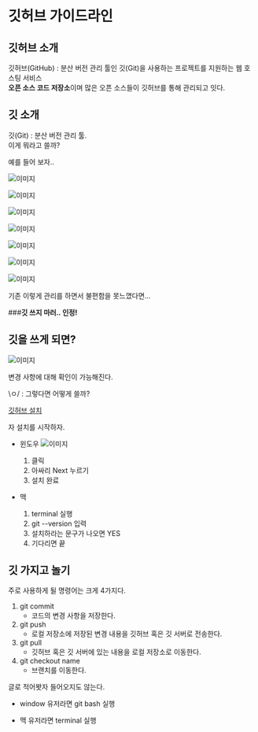 # 깃허브 가이드라인

## 깃허브 소개
깃허브(GitHub) : 분산 버전 관리 툴인 깃(Git)을 사용하는 프로젝트를 지원하는 웹 호스팅 서비스 <br/>
**오픈 소스 코드 저장소**이며 많은 오픈 소스들이 깃허브를 통해 관리되고 잇다.

## 깃 소개
깃(Git) : 분산 버전 관리 툴. <br/>
이게 뭐라고 쓸까?

예를 들어 보자..

![이미지](./images/memo1.PNG)

![이미지](./images/memo2.PNG)

![이미지](./images/memo3.PNG)

![이미지](./images/memo4.PNG)

![이미지](./images/memo5.PNG)

![이미지](./images/memo6.PNG)

![이미지](./images/memo7.PNG)

기존 이렇게 관리를 하면서 불편함을 못느꼈다면... 

###**깃 쓰지 마러.. 인정!**

## 깃을 쓰게 되면?

![이미지](./images/state.PNG)

변경 사항에 대해 확인이 가능해진다.

\ㅇ/ : 그렇다면 어떻게 쓸까?

[깃허브 설치](https://git-scm.com/)

자 설치를 시작하자.

* 윈도우
    ![이미지](./images/install-window.PNG)
    1. 클릭 <br/>
    2. 아싸리 Next 누르기 <br/>
    3. 설치 완료
   
* 맥
    1. terminal 실행
    2. git --version 입력
    3. 설치하라는 문구가 나오면 YES
    4. 기다리면 끝
    
    
## 깃 가지고 놀기

주로 사용하게 될 명령어는 크게 4가지다.

1. git commit
    * 코드의 변경 사항을 저장한다.
2. git push
    * 로컬 저장소에 저장된 변경 내용을 깃허브 혹은 깃 서버로 전송한다.
3. git pull
    * 깃허브 혹은 깃 서버에 있는 내용을 로컬 저장소로 이동한다.
4. git checkout name
    * 브랜치를 이동한다.
    
글로 적어봣자 들어오지도 않는다.

* window 유저라면 git bash 실행

* 맥 유저라면 terminal 실행